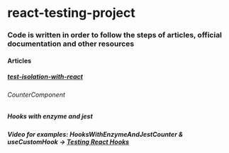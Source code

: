 # react-testing-project
### Code is written in order to follow the steps of articles, official documentation and other resources

#### Articles
##### [test-isolation-with-react](https://kentcdodds.com/blog/test-isolation-with-react)
###### CounterComponent


##### Hooks with enzyme and jest
##### Video for examples: HooksWithEnzymeAndJestCounter & useCustomHook -> [Testing React Hooks](https://www.youtube.com/watch?v=9lkZ77m-39I)